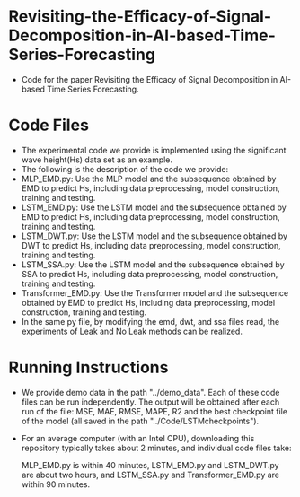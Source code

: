 # Revisiting-the-Efficacy-of-Signal-Decomposition-in-AI-based-Time-Series-Forecasting

- Code for the paper Revisiting the Efficacy of Signal Decomposition in AI-based Time Series Forecasting.

# Code Files

- The experimental code we provide is implemented using the significant wave height(Hs) data set as an example. 
- The following is the description of the code we provide:
- MLP_EMD.py: Use the MLP model and the subsequence obtained by EMD to predict Hs, including data preprocessing, model construction, training and testing.
- LSTM_EMD.py: Use the LSTM model and the subsequence obtained by EMD to predict Hs, including data preprocessing, model construction, training and testing.
- LSTM_DWT.py: Use the LSTM model and the subsequence obtained by DWT to predict Hs, including data preprocessing, model construction, training and testing.
- LSTM_SSA.py: Use the LSTM model and the subsequence obtained by SSA to predict Hs, including data preprocessing, model construction, training and testing.
- Transformer_EMD.py: Use the Transformer model and the subsequence obtained by EMD to predict Hs, including data preprocessing, model construction, training and testing.
- In the same py file, by modifying the emd, dwt, and ssa files read, the experiments of Leak and No Leak methods can be realized.

# Running Instructions

- We provide demo data in the path "../demo_data". Each of these code files can be run independently. The output will be obtained after each run of the file: MSE, MAE, RMSE, MAPE, R2 and the best checkpoint file of the model (all saved in the path "../Code/LSTMcheckpoints"). 

- For an average computer (with an Intel CPU), downloading this repository typically takes about 2 minutes, and individual code files take:

  MLP_EMD.py is within 40 minutes, LSTM_EMD.py and LSTM_DWT.py are about two hours, and LSTM_SSA.py and Transformer_EMD.py are within 90 minutes.

